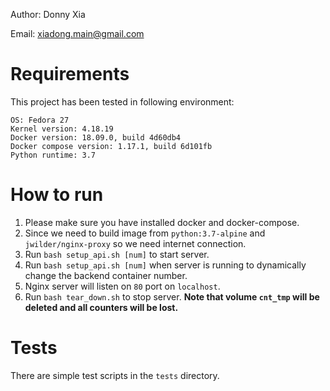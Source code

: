 Author: Donny Xia

Email: xiadong.main@gmail.com

# Requirements

This project has been tested in following environment:

```
OS: Fedora 27
Kernel version: 4.18.19
Docker version: 18.09.0, build 4d60db4
Docker compose version: 1.17.1, build 6d101fb
Python runtime: 3.7
```

# How to run

1. Please make sure you have installed docker and docker-compose.
2. Since we need to build image from `python:3.7-alpine` and `jwilder/nginx-proxy` so we need internet connection.
3. Run `bash setup_api.sh [num]` to start server.
4. Run `bash setup_api.sh [num]` when server is running to dynamically change the backend container number.
5. Nginx server will listen on `80` port on `localhost`.
6. Run `bash tear_down.sh` to stop server. **Note that volume `cnt_tmp` will be deleted and all counters will be lost.**

# Tests

There are simple test scripts in the `tests` directory.